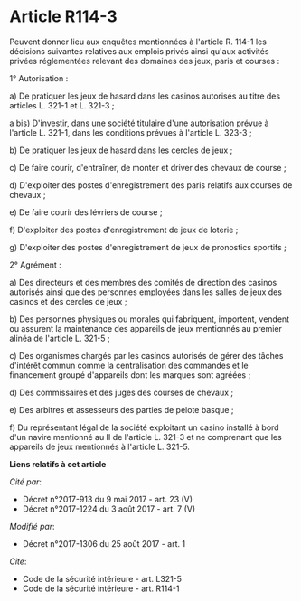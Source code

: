 # Article R114-3

Peuvent donner lieu aux enquêtes mentionnées à l'article R. 114-1 les décisions suivantes relatives aux emplois privés ainsi
qu'aux activités privées réglementées relevant des domaines des jeux, paris et courses :

1° Autorisation :

a) De pratiquer les jeux de hasard dans les casinos autorisés au titre des articles L. 321-1 et L. 321-3 ;

a bis) D'investir, dans une société titulaire d'une autorisation prévue à l'article L. 321-1, dans les conditions prévues à
l'article L. 323-3 ;

b) De pratiquer les jeux de hasard dans les cercles de jeux ;

c) De faire courir, d'entraîner, de monter et driver des chevaux de course ;

d) D'exploiter des postes d'enregistrement des paris relatifs aux courses de chevaux ;

e) De faire courir des lévriers de course ;

f) D'exploiter des postes d'enregistrement de jeux de loterie ;

g) D'exploiter des postes d'enregistrement de jeux de pronostics sportifs ;

2° Agrément :

a) Des directeurs et des membres des comités de direction des casinos autorisés ainsi que des personnes employées dans les
salles de jeux des casinos et des cercles de jeux ;

b) Des personnes physiques ou morales qui fabriquent, importent, vendent ou assurent la maintenance des appareils de jeux
mentionnés au premier alinéa de l'article L. 321-5 ;

c) Des organismes chargés par les casinos autorisés de gérer des tâches d'intérêt commun comme la centralisation des
commandes et le financement groupé d'appareils dont les marques sont agréées ;

d) Des commissaires et des juges des courses de chevaux ;

e) Des arbitres et assesseurs des parties de pelote basque ;

f) Du représentant légal de la société exploitant un casino installé à bord d'un navire mentionné au II de l'article L. 321-3
et ne comprenant que les appareils de jeux mentionnés à l'article L. 321-5.

**Liens relatifs à cet article**

_Cité par_:

  - Décret n°2017-913 du 9 mai 2017 - art. 23 (V)
  - Décret n°2017-1224 du 3 août 2017 - art. 7 (V)

_Modifié par_:

  - Décret n°2017-1306 du 25 août 2017 - art. 1

_Cite_:

  - Code de la sécurité intérieure - art. L321-5
  - Code de la sécurité intérieure - art. R114-1
